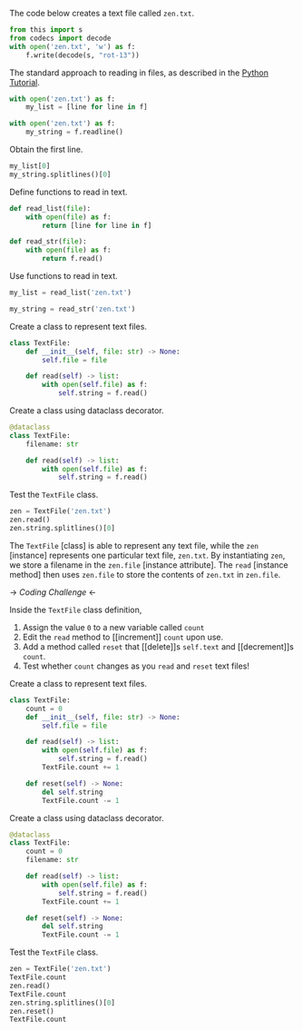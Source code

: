 The code below creates a text file called `zen.txt`.
```python
from this import s
from codecs import decode
with open('zen.txt', 'w') as f:
    f.write(decode(s, "rot-13"))
```

The standard approach to reading in files, as described in the [Python Tutorial](https://docs.python.org/3/tutorial/inputoutput.html#reading-and-writing-files).
```python
with open('zen.txt') as f:
    my_list = [line for line in f]

with open('zen.txt') as f:
    my_string = f.readline()
```

Obtain the first line.
```python
my_list[0]
my_string.splitlines()[0]
```


Define functions to read in text.
```python
def read_list(file):
    with open(file) as f:
        return [line for line in f]

def read_str(file):
    with open(file) as f:
        return f.read()
```

Use functions to read in text.
```python
my_list = read_list('zen.txt')

my_string = read_str('zen.txt')
```

Create a class to represent text files.
```python
class TextFile:
    def __init__(self, file: str) -> None:
        self.file = file

    def read(self) -> list:
        with open(self.file) as f:
            self.string = f.read()
```

Create a class using dataclass decorator.
```python
@dataclass
class TextFile:
    filename: str

    def read(self) -> list:
        with open(self.file) as f:
            self.string = f.read()
```

Test the `TextFile` class.
```python
zen = TextFile('zen.txt')
zen.read()
zen.string.splitlines()[0]
```

The `TextFile` [class] is able to represent any text file, while the `zen` [instance] represents one particular text file, `zen.txt`. By instantiating `zen`, we store a filename in the `zen.file` [instance attribute]. The `read` [instance method] then uses `zen.file` to store the contents of `zen.txt` in `zen.file`.

-> *Coding Challenge* <-

Inside the `TextFile` class definition,

1. Assign the value `0` to a new variable called `count` 
2. Edit the `read` method to [[increment]] `count` upon use. 
3. Add a method called `reset` that [[delete]]s `self.text` and [[decrement]]s `count`.
4. Test whether `count` changes as you `read` and `reset` text files!

Create a class to represent text files.
```python
class TextFile:
    count = 0
    def __init__(self, file: str) -> None:
        self.file = file

    def read(self) -> list:
        with open(self.file) as f:
            self.string = f.read()
        TextFile.count += 1

    def reset(self) -> None:
        del self.string
        TextFile.count -= 1
```

Create a class using dataclass decorator.
```python
@dataclass
class TextFile:
    count = 0
    filename: str

    def read(self) -> list:
        with open(self.file) as f:
            self.string = f.read()
        TextFile.count += 1

    def reset(self) -> None:
        del self.string
        TextFile.count -= 1
```

Test the `TextFile` class.
```python
zen = TextFile('zen.txt')
TextFile.count
zen.read()
TextFile.count
zen.string.splitlines()[0]
zen.reset()
TextFile.count
```

